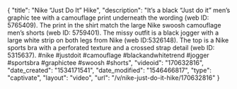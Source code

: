 {
    "title": "Nike “Just Do It”  Hike",
    "description": "It’s a black “Just do it” men’s graphic tee with a camouflage print underneath the wording (web ID: 5765409). The print in the shirt match the large Nike swoosh camouflage men’s shorts (web ID: 5759401). The missy outfit is a black jogger with a large white strip on both legs from Nike (web ID:5326148). The top is a Nike sports bra with a perforated texture and a crossed strap detail (web ID: 5315637). #nike #justdoit #camouflage #blackandwhitetrend #jogger #sportsbra #graphictee #swoosh #shorts",
    "videoid": "170632816",
    "date_created": "1534171541",
    "date_modified": "1546466817",
    "type": "captivate",
    "layout": "video",
    "url": "\/v\/nike-just-do-it-hike\/170632816"
}